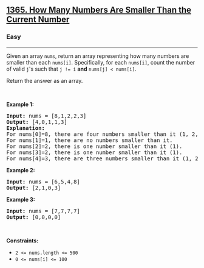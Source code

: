 <h2><a href="https://leetcode.com/problems/how-many-numbers-are-smaller-than-the-current-number">1365. How Many Numbers Are Smaller Than the Current Number</a></h2><h3>Easy</h3><hr><p>Given an array <code>nums</code>, return an array representing how many numbers are smaller than each <code>nums[i]</code>. Specifically, for each <code>nums[i]</code>, count the number of valid <code>j</code>'s such that <code>j != i</code> <strong>and</strong> <code>nums[j] &lt; nums[i]</code>.</p>

<p>Return the answer as an array.</p>

<p>&nbsp;</p>
<p><strong class="example">Example 1:</strong></p>

<pre>
<strong>Input:</strong> nums = [8,1,2,2,3]
<strong>Output:</strong> [4,0,1,1,3]
<strong>Explanation:</strong>
For nums[0]=8, there are four numbers smaller than it (1, 2, 2, and 3).
For nums[1]=1, there are no numbers smaller than it.
For nums[2]=2, there is one number smaller than it (1).
For nums[3]=2, there is one number smaller than it (1).
For nums[4]=3, there are three numbers smaller than it (1, 2, and 2).
</pre>

<p><strong class="example">Example 2:</strong></p>

<pre>
<strong>Input:</strong> nums = [6,5,4,8]
<strong>Output:</strong> [2,1,0,3]
</pre>

<p><strong class="example">Example 3:</strong></p>

<pre>
<strong>Input:</strong> nums = [7,7,7,7]
<strong>Output:</strong> [0,0,0,0]
</pre>

<p>&nbsp;</p>
<p><strong>Constraints:</strong></p>

<ul>
	<li><code>2 &lt;= nums.length &lt;= 500</code></li>
	<li><code>0 &lt;= nums[i] &lt;= 100</code></li>
</ul>